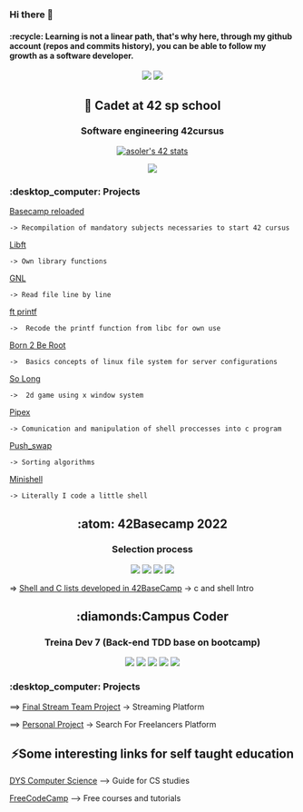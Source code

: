 ### Hi there 👋 

<h4>
:recycle:
   Learning is not a linear path, that's why here, through my github account (repos and commits history), you can be able to follow my growth as a software developer.
</h4>

<p align="center">
<img src="https://github-readme-stats.vercel.app/api/top-langs/?username=angelasoler&theme=blue-green"> 
	
<img src="https://github-readme-stats.vercel.app/api?username=angelasoler&theme=blue-green">
</p>

<h2 align="center">
	🌱 Cadet at 42 sp school
	
</h2>

<h3 align="center">
	Software engineering 42cursus
</h3>

<p align="center">
<a href="https://github.com/JaeSeoKim/badge42"><img src="https://badge42.vercel.app/api/v2/cl263316l006809l0mxrfwgrw/stats?cursusId=21&coalitionId=undefined" alt="asoler's 42 stats" /></a>
</p>

<p align="center">
<img src="https://img.shields.io/badge/C-00599C?style=for-the-badge&logo=c&logoColor=white">
</p>

<h3>
:desktop_computer: Projects
</h3>

 [Basecamp reloaded](https://github.com/angelasoler/Basecamp-Reloaded)

	-> Recompilation of mandatory subjects necessaries to start 42 cursus

 [Libft](https://github.com/angelasoler/Libft)
  	
	-> Own library functions
       
 [GNL](https://github.com/angelasoler/GNL)
 	
	-> Read file line by line
  
  [ft printf](https://github.com/angelasoler/ft_printf)
  
  	->  Recode the printf function from libc for own use
  
  [Born 2 Be Root](https://github.com/angelasoler/Born2BRoot) 
  	
	->  Basics concepts of linux file system for server configurations
  
  [So Long](https://github.com/angelasoler/So-long)
  
  	->  2d game using x window system
  
  [Pipex](https://github.com/angelasoler/pipex) 
  
  	-> Comunication and manipulation of shell proccesses into c program
  
  [Push_swap](https://github.com/angelasoler/push_swap.git)
  	
	-> Sorting algorithms 
	
	

  [Minishell](https://github.com/angelasoler/mini_shell)
  	
	-> Literally I code a little shell
  
<h2 align="center">	
  :atom: 42Basecamp 2022
</h2>

<h3 align="center">
	Selection process
</h3>

<p align="center">
<img src="https://img.shields.io/badge/C-00599C?style=for-the-badge&logo=c&logoColor=white"> <img src="https://img.shields.io/badge/Shell_Script-121011?style=for-the-badge&logo=gnu-bash&logoColor=white"> <img src="https://img.shields.io/badge/GNU%20Bash-4EAA25?style=for-the-badge&logo=GNU%20Bash&logoColor=white"> <img src="https://img.shields.io/badge/GIT-E44C30?style=for-the-badge&logo=git&logoColor=white">
</p>

=> [Shell and C lists developed in 42BaseCamp](https://github.com/angelasoler/BaseCamp42-2022) -> c and shell Intro

<h2 align="center">
:diamonds:Campus Coder

</h2>	
 
<h3 align="center">
Treina Dev 7 (Back-end TDD base on bootcamp)
</h3>
<p align="center">
<img src="https://img.shields.io/badge/Ruby-CC342D?style=for-the-badge&logo=ruby&logoColor=white"> <img src="https://img.shields.io/badge/rails-%23CC0000.svg?style=for-the-badge&logo=ruby-on-rails&logoColor=white"> <img src="https://img.shields.io/badge/Bootstrap-563D7C?style=for-the-badge&logo=bootstrap&logoColor=white"> <img src="https://img.shields.io/badge/SQLite-07405E?style=for-the-badge&logo=sqlite&logoColor=white"> <img src="https://img.shields.io/badge/GIT-E44C30?style=for-the-badge&logo=git&logoColor=white">
</p>

<h3>
:desktop_computer: Projects
</h3>
 
   ==> [Final Stream Team Project](https://github.com/TreinaDev/stream-alpha) -> Streaming Platform
     
   ==> [Personal Project](https://github.com/angelasoler/Tech_Freelance_Project) -> Search For Freelancers Platform
       
<h2 align="center">
	⚡Some interesting links for self taught education
</h2>

[DYS Computer Science](https://github.com/jamesleeat/TeachYourselfCS-ES/blob/main/TeachYourselfCS-ES.md) --> Guide for CS studies

[FreeCodeCamp](https://www.freecodecamp.org/) --> Free courses and tutorials

 
 


<!--
**angelasoler/angelasoler** is a ✨ _special_ ✨ repository because its `README.md` (this file) appears on your GitHub profile.

Here are some ideas to get you started:

- 🔭 I’m currently working on ...
- 🌱 I’m currently learning ...
- 👯 I’m looking to collaborate on ...
- 🤔 I’m looking for help with ...
- 💬 Ask me about ...
- 📫 How to reach me: ...
- 😄 Pronouns: ...
- ⚡ Fun fact: ...
-->
